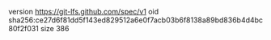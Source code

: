 version https://git-lfs.github.com/spec/v1
oid sha256:ce27d6f81dd5f143ed829512a6e0f7acb03b6f8138a89bd836b4d4bc80f2f031
size 386

